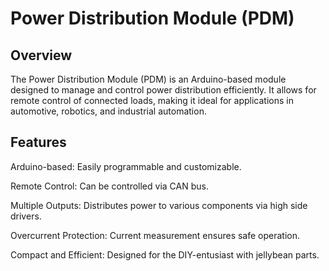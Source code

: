 # Power Distribution Module (PDM)

## Overview

The Power Distribution Module (PDM) is an Arduino-based module designed to manage and control power distribution efficiently. It allows for remote control of connected loads, making it ideal for applications in automotive, robotics, and industrial automation.

## Features

Arduino-based: Easily programmable and customizable.

Remote Control: Can be controlled via CAN bus.

Multiple Outputs: Distributes power to various components via high side drivers.

Overcurrent Protection: Current measurement ensures safe operation.

Compact and Efficient: Designed for the DIY-entusiast with jellybean parts.
